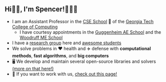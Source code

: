 ## Hi👋🏼, I'm Spencer!👨🏻‍💻

* I am an Assistant Professor in the [CSE School](https://cse.gatech.edu) 🏫 of the [Georgia Tech College of Computing](https://www.cc.gatech.edu/)
  * I have courtesy appointments in the [Guggenheim AE School](https://ae.gatech.edu) and the [Woodruff ME School](https://me.gatech.edu)
* I have a [research group](https://comp-physics.group) here and [awesome students](https://comp-physics.group/team)
* We solve problems in ❤️ health and ✈️ defense with **computational methods**, **fast algorithms**, and **big computers**
* 🖥️ We develop and maintain several open-source libraries and solvers [(more on that here!)](https://github.com/comp-physics)
* 👥 If you want to work with us, [check out this page!](https://comp-physics.group/vacancies.html) 

